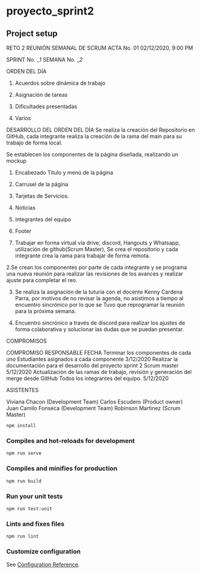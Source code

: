 # proyecto_sprint2

## Project setup
RETO 2
REUNIÓN SEMANAL DE SCRUM
ACTA No. 01
02/12/2020, 9:00 PM

SPRINT No. __1_        SEMANA No. __2_



ORDEN DEL DÍA


1.	Acuerdos sobre dinámica de trabajo
	
2.	Asignación de tareas
	
3.	Dificultades presentadas
	
4.	Varios


DESARROLLO DEL ORDEN DEL DÍA
Se realiza la creación del Repositorio en GitHub, cada integrante realiza la creación de la rama del main para su trabajo de forma local. 

Se establecen los componentes de la página diseñada, realizando un mockup

1. Encabezado Titulo y menú de la página 
2. Carrusel de la página 
3. Tarjetas de Servicios. 
4. Noticias 
5. Integrantes del equipo
5.  Footer

1. Trabajar en forma virtual vía drive, discord, Hangouts y Whatsapp, utilización de github(Scrum Master), Se crea el repositorio y cada integrante crea la rama para trabajar de forma remota.

2.Se crean los componentes por parte de cada integrante y se programa una nueva reunión para realizar las revisiones de los avances y realizar ajuste para completar el reo.

3. Se realiza la asignación de la tuturia con el docente Kenny Cardena Parra, por motivos de no revisar la agenda, no asistimos a tiempo al encuentro sincrónico por lo que se 
Tuvo que reprogramar la reunión para la próxima semana.

4. Encuentro sincrónico a través de discord para realizar los ajustes de forma colaborativa y solucionar las dudas que se puedan presentar. 



COMPROMISOS


COMPROMISO	RESPONSABLE	FECHA
 Terminar los componentes de cada uno	Estudiantes asignados a cada componente	3/12/2020 
            Realizar la documentación para el desarrollo del proyecto sprint 2
	Scrum master	5/12/2020
 Actualización de las ramas de trabajo, revisión y generación del merge desde GitHub
	Todos los integrantes del equipo. 	 5/12/2020
 	 	 
 	 	 



ASISTENTES

Viviana Chacon (Development Team) 
Carlos Escudero  (Product owner)
Juan Camilo Fonseca (Development Team)
Robinson Martinez (Scrum Master)



```
npm install
```

### Compiles and hot-reloads for development
```
npm run serve
```

### Compiles and minifies for production
```
npm run build
```

### Run your unit tests
```
npm run test:unit
```

### Lints and fixes files
```
npm run lint
```

### Customize configuration
See [Configuration Reference](https://cli.vuejs.org/config/).
